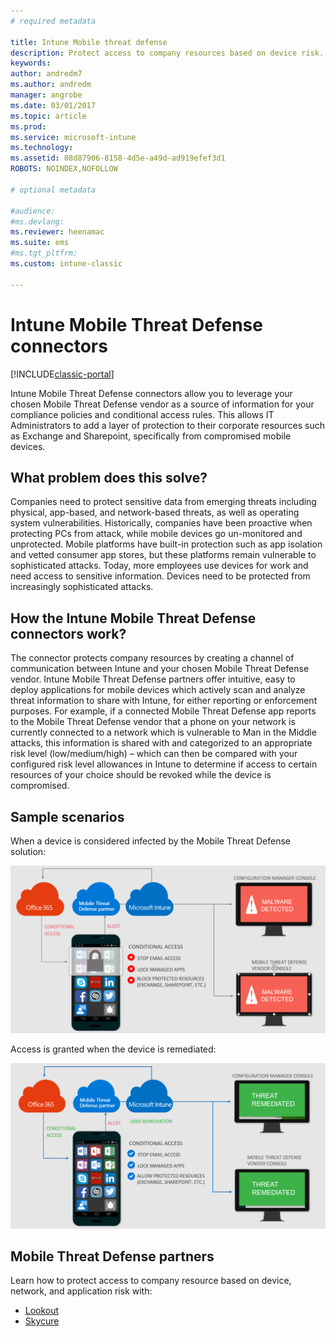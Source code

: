 ```yaml
---
# required metadata

title: Intune Mobile threat defense 
description: Protect access to company resources based on device risk.
keywords:
author: andredm7
ms.author: andredm
manager: angrobe
ms.date: 03/01/2017
ms.topic: article
ms.prod:
ms.service: microsoft-intune
ms.technology:
ms.assetid: 08d87906-8158-4d5e-a49d-ad919efef3d1
ROBOTS: NOINDEX,NOFOLLOW

# optional metadata

#audience:
#ms.devlang:
ms.reviewer: heenamac
ms.suite: ems
#ms.tgt_pltfrm:
ms.custom: intune-classic

---
```


# Intune Mobile Threat Defense connectors

[!INCLUDE[classic-portal](../includes/classic-portal.md)]

Intune Mobile Threat Defense connectors allow you to leverage your chosen Mobile Threat Defense vendor as a source of information for your compliance policies and conditional access rules. This allows IT Administrators to add a layer of protection to their corporate resources such as Exchange and Sharepoint, specifically from compromised mobile devices.

## What problem does this solve?

Companies need to protect sensitive data from emerging threats including physical, app-based, and network-based threats, as well as operating system vulnerabilities.
Historically, companies have been proactive when protecting PCs from attack, while mobile devices go un-monitored and unprotected. Mobile platforms have built-in protection such as app isolation and vetted consumer app stores, but these platforms remain vulnerable to sophisticated attacks. Today, more employees use devices for work and need access to sensitive information. Devices need to be protected from increasingly sophisticated attacks.

## How the Intune Mobile Threat Defense connectors work?

The connector protects company resources by creating a channel of communication between Intune and your chosen Mobile Threat Defense vendor. Intune Mobile Threat Defense partners offer intuitive, easy to deploy applications for mobile devices which actively scan and analyze threat information to share with Intune, for either reporting or enforcement purposes. For example, if a connected Mobile Threat Defense app reports to the Mobile Threat Defense vendor that a phone on your network is currently connected to a network which is vulnerable to Man in the Middle attacks, this information is shared with and categorized to an appropriate risk level (low/medium/high) – which can then be compared with your configured risk level allowances in Intune to determine if access to certain resources of your choice should be revoked while the device is compromised.

## Sample scenarios

When a device is considered infected by the Mobile Threat Defense solution:

![Mobile Threat Defense infected device](../media/mtp/MTD-image-1.png)

Access is granted when the device is remediated:

![Mobile Threat Defense Access granted](../media/mtp/MTD-image-2.png)

## Mobile Threat Defense partners

Learn how to protect access to company resource based on device, network, and application risk with:

- [Lookout](/intune-classic/deploy-use/lookout-mobile-threat-defense-connector)
- [Skycure](/intune-classic/deploy-use/skycure-mobile-threat-defense-connector)
